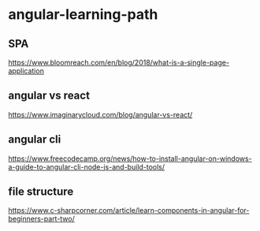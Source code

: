 # angular-learning-path

## SPA
https://www.bloomreach.com/en/blog/2018/what-is-a-single-page-application

## angular vs react
https://www.imaginarycloud.com/blog/angular-vs-react/

## angular cli
https://www.freecodecamp.org/news/how-to-install-angular-on-windows-a-guide-to-angular-cli-node-js-and-build-tools/

## file structure 
https://www.c-sharpcorner.com/article/learn-components-in-angular-for-beginners-part-two/
